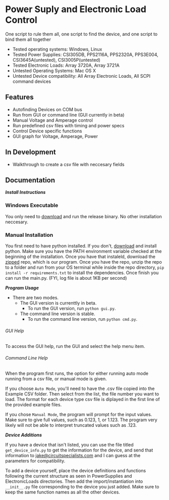 # Power Suply and Electronic Load Control

One script to rule them all, one script to find the device, and one script to bind them all together

* Tested operating systems: Windows, Linux
* Tested Power Supplies: CSI305DB, PPS2116A, PPS2320A, PPS3E004, CSI3645A(untested), CSI3005P(untested)
* Tested Electronic Loads: Array 3720A, Array 3721A
* Untested Operating Systems: Mac OS X
* Untested Device compatibility: All Array Electronic Loads, All SCPI command devices

## Features

* Autofinding Devices on COM bus
* Run from GUI or command line (GUI currently in beta)
* Manual Voltage and Amperage control
* Run predefined csv files with timing and power specs
* Control Device specific functions
* GUI graph for Voltage, Amperage, Power

## In Development
* Walkthrough to create a csv file with neccesary fields

## Documentation
**_Install Instructions_**
### Windows Executable
You only need to [download](https://github.com/circuit-specialists/PowerSupply_ElectronicLoad_Control/releases/download/v1.0/CSPSELC.exe) and run the release binary. No other installation neccesary.

### Manual Installation
You first need to have python installed. If you don't, [download](https://www.python.org/downloads/)  and install python. Make sure you have the PATH environment variable checked at the beginning of the installation. Once you have that instaleld, download the [zipped](https://github.com/circuit-specialists/Power-Suply-and-Electronic-Load-Control/archive/master.zip) repo, which is our program. Once you have the repo, unzip the repo to a folder and run from your OS terminal while inside the repo directory, `pip install -r requirements.txt` to install the dependencies. Once finish you can run the main.py. (FYI, log file is about 1KB per second)

**_Program Usage_**

* There are two modes. 
    * The GUI version is currenttly in beta.
        * To run the GUI version, run `python gui.py`.
    * The command line version is stable.
        * To run the command line version, run `python cmd.py`.

###### GUI Help
To access the GUI help, run the GUI and select the help menu item.

###### Command Line Help
When the program first runs, the option for either running auto mode running from a csv file, or manual mode is given.

If you choose `Auto Mode`, you'll need to have the .csv file copied into the Example CSV folder. Then select from the list, the file number you want to load. The format for each device type csv file is diplayed in the first line of the provided example files.

If you chose `Manual Mode`, the program will prompt for the input values. Make sure to give full values, such as 0.123, 1, or 1.123. The program very likely will not be able to interpret truncated values such as .123.

**_Device Additions_**

If you have a device that isn't listed, you can use the file titled `get_device_info.py` to get the information for the device, and send that information to jake@circuitspecialists.com and I can guess at the parameters for compatibility.

To add a device yourself, place the device definitions and functions following the current structure as seen in PowerSupplies and ElectronicLoads directories. Then add the import/instantiation into `__init__.py` file corresponding to the device you just added. Make sure to keep the same function names as all the other devices.